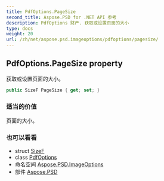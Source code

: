 ```yaml
---
title: PdfOptions.PageSize
second_title: Aspose.PSD for .NET API 参考
description: PdfOptions 财产. 获取或设置页面的大小
type: docs
weight: 20
url: /zh/net/aspose.psd.imageoptions/pdfoptions/pagesize/
---
```

## PdfOptions.PageSize property

获取或设置页面的大小。

```csharp
public SizeF PageSize { get; set; }
```

### 适当的价值

页面的大小。

### 也可以看看

* struct [SizeF](../../../aspose.psd/sizef/)
* class [PdfOptions](../)
* 命名空间 [Aspose.PSD.ImageOptions](../../pdfoptions/)
* 部件 [Aspose.PSD](../../../)


